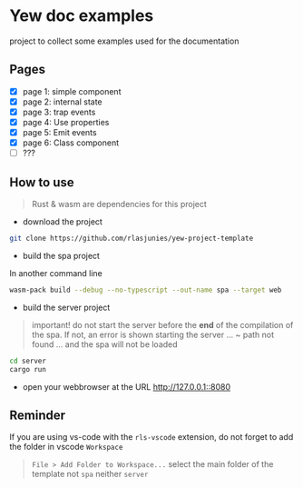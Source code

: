# Yew doc examples

project to collect some examples used for the documentation

## Pages

- [x] page 1: simple component
- [x] page 2: internal state
- [x] page 3: trap events
- [x] page 4: Use properties
- [x] page 5: Emit events
- [x] page 6: Class component
- [ ] ???

## How to use

> Rust & wasm are dependencies for this project

- download the project

```bash
git clone https://github.com/rlasjunies/yew-project-template

```

- build the spa project

In another command line

```bash
wasm-pack build --debug --no-typescript --out-name spa --target web
```

- build the server project

> important! do not start the server before the **end** of the compilation of the spa. If not, an error is shown starting the server ... ~ path not found ... and the spa will not be loaded

```bash
cd server
cargo run
```

- open your webbrowser at the URL <http://127.0.0.1::8080>

## Reminder

If you are using vs-code with the `rls-vscode` extension, do not forget to add the folder in vscode `Workspace`

> `File > Add Folder to Workspace...` select the main folder of the template not `spa` neither `server`
